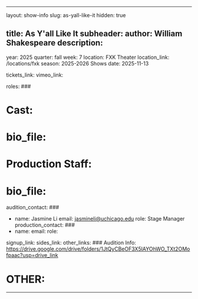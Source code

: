 ---

layout: show-info
slug: as-yall-like-it
hidden: true


title: As Y'all Like It
subheader:
author: William Shakespeare
description: 
  - 


year: 2025
quarter: fall
week: 7
location: FXK Theater
location_link: /locations/fxk
season: 2025-2026 Shows
date: 2025-11-13


tickets_link: 
vimeo_link: 


roles: ###
#   Cast: ###
#     bio_file: 
#   Production Staff: ###
#     bio_file: 


audition_contact: ###
  - name: Jasmine Li
    email: jasmineli@uchicago.edu
    role: Stage Manager
production_contact: ###
  - name: 
    email: 
    role: 


signup_link: 
sides_link: 
other_links: ###
  Audition Info: https://drive.google.com/drive/folders/1JtQyCBeOF3X5lAYOhWO_TXt2OMofpaac?usp=drive_link
  # OTHER:
---